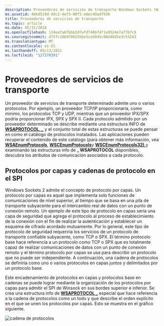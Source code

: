 ```yaml
---
description: Proveedores de servicios de transporte Windows Sockets (Winsock).
ms.assetid: 4ded519d-d9c2-4ef3-80f5-e6ec40adf938
title: Proveedores de servicios de transporte
ms.topic: article
ms.date: 05/31/2018
ms.openlocfilehash: 114eefa67bbb2d7afdf46b74f1a9524e7a77b7c9
ms.sourcegitcommit: d75fc10b9f0825bbe5ce5045c90d4045e3c53243
ms.translationtype: MT
ms.contentlocale: es-ES
ms.lasthandoff: 09/13/2021
ms.locfileid: "127270391"
---
```

# <a name="transport-service-providers"></a>Proveedores de servicios de transporte

Un proveedor de servicios de transporte determinado admite uno o varios protocolos. Por ejemplo, un proveedor TCP/IP proporcionaría, como mínimo, los protocolos TCP y UDP, mientras que un proveedor IPX/SPX podría proporcionar IPX, SPX y SPX II. Cada protocolo admitido por un proveedor determinado se describe mediante una estructura INFO de [**WSAPROTOCOL, \_**](/windows/win32/api/winsock2/ns-winsock2-wsaprotocol_infoa) y el conjunto total de estas estructuras se puede pensar en como el catálogo de protocolos instalados. Las aplicaciones pueden recuperar el contenido de este catálogo (para obtener más información, vea [**WSAEnumProtocols**](/windows/desktop/api/Winsock2/nf-winsock2-wsaenumprotocolsa), [**WSCEnumProtocols**](/windows/desktop/api/Ws2spi/nf-ws2spi-wscenumprotocols)y [**WSCEnumProtocols32),**](/windows/desktop/api/Ws2spi/nf-ws2spi-wscenumprotocols32)y examinando las estructuras info de **\_ WSAPROTOCOL** disponibles, descubra los atributos de comunicación asociados a cada protocolo.

## <a name="layered-protocols-and-protocol-chains-in-the-spi"></a>Protocolos por capas y cadenas de protocolo en el SPI

Windows Sockets 2 admite el concepto de protocolo por capas. Un protocolo por capas es aquel que implementa solo funciones de comunicaciones de nivel superior, al tiempo que se basa en una pila de transporte subyacente para el intercambio real de datos con un punto de conexión remoto. Un ejemplo de este tipo de protocolo en capas sería una capa de seguridad que agrega el protocolo al proceso de establecimiento de la conexión con el fin de realizar la autenticación y establecer un esquema de cifrado acordado mutuamente. Por lo general, este tipo de protocolo de seguridad requeriría los servicios de un protocolo de transporte confiable subyacente, como TCP o SPX. El término protocolo base hace referencia a un protocolo como TCP o SPX que es totalmente capaz de realizar comunicaciones de datos con un punto de conexión remoto y el término protocolo por capas se usa para describir un protocolo que no puede ser independiente. A continuación, una cadena de protocolos se definiría como uno o varios protocolos en capas juntos y delimitados por un protocolo base.

Este encadenamiento de protocolos en capas y protocolos base en cadenas se puede lograr mediante la organización de los protocolos por capas para admitir el SPI de Winsock en sus bordes superior e inferior. Se crea una estructura info de [**WSAPROTOCOL \_**](/windows/win32/api/winsock2/ns-winsock2-wsaprotocol_infoa) especial que hace referencia a la cadena de protocolos como un todo y que describe el orden explícito en el que se unen los protocolos por capas. Esto se muestra en el gráfico siguiente.

![cadena de protocolos](images/ovrvw2-3.png)

 

 
